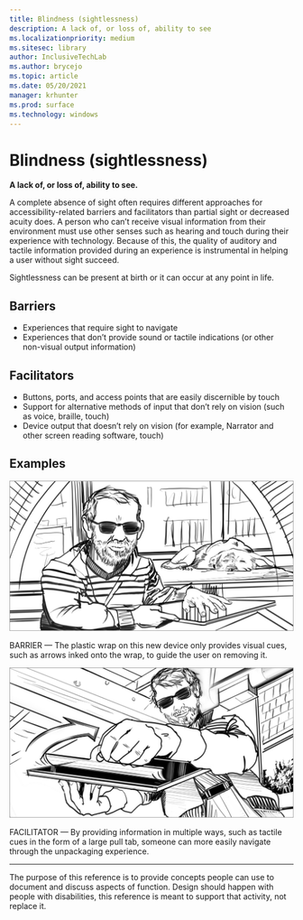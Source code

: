 ```yaml
---
title: Blindness (sightlessness)
description: A lack of, or loss of, ability to see
ms.localizationpriority: medium
ms.sitesec: library
author: InclusiveTechLab
ms.author: brycejo 
ms.topic: article
ms.date: 05/20/2021
manager: krhunter
ms.prod: surface
ms.technology: windows
---
```


# Blindness (sightlessness)

**A lack of, or loss of, ability to see.**

A complete absence of sight often requires different approaches for accessibility-related barriers and facilitators than partial sight or decreased acuity does. A person who can’t receive visual information from their environment must use other senses such as hearing and touch during their experience with technology. Because of this, the quality of auditory and tactile information provided during an experience is instrumental in helping a user without sight succeed. 

Sightlessness can be present at birth or it can occur at any point in life.

## Barriers
* Experiences that require sight to navigate​
* Experiences that don’t provide sound or tactile indications (or other non-visual output information)​

## Facilitators
* Buttons, ports, and access points that are easily discernible by touch​
* Support for alternative methods of input that don’t rely on vision (such as voice, braille, touch)​
* Device output that doesn’t rely on vision (for example, Narrator and other screen reading software, touch)​

## Examples

![A man with dark glasses slides his hand over smooth plastic wrap on a tablet. His guide dog sleeps in the background.](images/Vision_Blindness_Barrier.jpg)

BARRIER — The plastic wrap on this new device only provides visual cues, such as arrows inked onto the wrap, to guide the user on removing it.

![The man with dark glasses smiles as he grabs an extending tab on the plastic wrap of his tablet. He is pulling the wrap off and looks confident.](images/Vision_Blindness_Facilitator.jpg)

FACILITATOR — By providing information in multiple ways, such as tactile cues in the form of a large pull tab, someone can more easily navigate through the unpackaging experience.

[comment]: # (Footer statement)
___
The purpose of this reference is to provide concepts people can use to document and discuss aspects of function. Design should happen with people with disabilities, this reference is meant to support that activity, not replace it. 